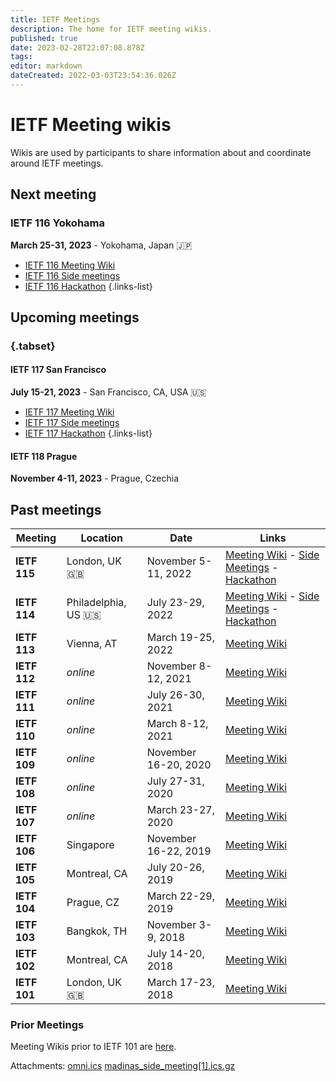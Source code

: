 ```yaml
---
title: IETF Meetings
description: The home for IETF meeting wikis.
published: true
date: 2023-02-28T22:07:08.878Z
tags: 
editor: markdown
dateCreated: 2022-03-03T23:54:36.026Z
---
```


# IETF Meeting wikis

Wikis are used by participants to share information about and coordinate around IETF meetings.

## Next meeting
### IETF 116 Yokohama
**March 25-31, 2023** - Yokohama, Japan :jp:

- [IETF 116 Meeting Wiki](/meeting/116)
- [IETF 116 Side meetings](/meeting/116/sidemeetings)
- [IETF 116 Hackathon](/meeting/116/hackathon)
{.links-list}

## Upcoming meetings

### {.tabset}

#### IETF 117 San Francisco
**July 15-21, 2023** - San Francisco, CA, USA :us:
- [IETF 117 Meeting Wiki](/meeting/117)
- [IETF 117 Side meetings](/meeting/117/sidemeetings)
- [IETF 117 Hackathon](/meeting/117/hackathon)
{.links-list}

#### IETF 118 Prague
**November 4-11, 2023** - Prague, Czechia

## Past meetings

| Meeting  | Location         | Date                | Links                                           |
|----------|------------------|---------------------|-------------------------------------------------|
| **IETF 115** | London, UK :uk: | November 5-11, 2022 | [Meeting Wiki](/meeting/115) - [Side Meetings](/meeting/115/sidemeetings) - [Hackathon](/meeting/115/hackathon) |
| **IETF 114** | Philadelphia, US :us: | July 23-29, 2022 | [Meeting Wiki](/meeting/114) - [Side Meetings](/meetings/114sidemeetings) - [Hackathon](/meeting/114Hackathon) |
| **IETF 113** | Vienna, AT | March 19-25, 2022 | [Meeting Wiki](/meeting/113) |
| **IETF 112** | *online* | November 8-12, 2021 | [Meeting Wiki](/meeting/112) |
| **IETF 111** | *online* | July 26-30, 2021 | [Meeting Wiki](/meeting/111) |
| **IETF 110** | *online* | March 8-12, 2021 | [Meeting Wiki](/meeting/110) |
| **IETF 109** | *online* | November 16-20, 2020 | [Meeting Wiki](/meeting/109) |
| **IETF 108** | *online* | July 27-31, 2020 | [Meeting Wiki](/meeting/108) |
| **IETF 107** | *online* | March 23-27, 2020 | [Meeting Wiki](/meeting/107) |
| **IETF 106** | Singapore | November 16-22, 2019 | [Meeting Wiki](/meeting/107) |
| **IETF 105** | Montreal, CA | July 20-26, 2019 | [Meeting Wiki](/meeting/107) |
| **IETF 104** | Prague, CZ | March 22-29, 2019 | [Meeting Wiki](/meeting/107) |
| **IETF 103** | Bangkok, TH | November 3-9, 2018 | [Meeting Wiki](/meeting/107) |
| **IETF 102** | Montreal, CA | July 14-20, 2018 | [Meeting Wiki](/meeting/107) |
| **IETF 101** | London, UK :uk: | March 17-23, 2018 | [Meeting Wiki](/meeting/107) |

### Prior Meetings

Meeting Wikis prior to IETF 101 are [here](https://www.ietf.org/registration/MeetingWiki/wiki/). 

Attachments:
[omni.ics](/omni.ics)
[madinas_side_meeting[1].ics.gz](/madinas_side_meeting[1].ics.gz)